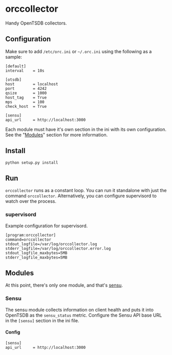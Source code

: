 # orccollector

Handy OpenTSDB collectors.

## Configuration

Make sure to add `/etc/orc.ini` or `~/.orc.ini` using the following as a sample:

    [default]
    interval    = 10s

    [otsdb]
    host        = localhost
    port        = 4242
    qsize       = 1000
    host_tag    = True
    mps         = 100
    check_host  = True

    [sensu]
    api_url     = http://localhost:3000

Each module must have it's own section in the ini with its own 
configuration.  See the "[Modules](#modules)" section for more information.

## Install

`python setup.py install`

## Run

`orccollector` runs as a constant loop.  You can run it standalone with 
just the command `orccollector`.  Alternatively, you can configure 
supervisord to watch over the process.

### supervisord

Example configuration for supervisord.

    [program:orccollector]
    command=orccollector
    stdout_logfile=/var/log/orccollector.log
    stderr_logfile=/var/log/orccollector.error.log
    stdout_logfile_maxbytes=5MB
    stderr_logfile_maxbytes=5MB

## Modules

At this point, there's only one module, and that's [sensu](#sensu).

### Sensu

The sensu module collects information on client health and puts it into 
OpenTSDB as the `sensu_status` metric.  Configure the Sensu API base URL
in the `[sensu]` section in the ini file.

#### Config

    [sensu]
    api_url     = http://localhost:3000